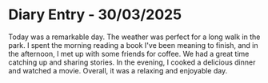 # Diary Entry - 30/03/2025

Today was a remarkable day. The weather was perfect for a long walk in the park. I spent the morning reading a book I've been meaning to finish, and in the afternoon, I met up with some friends for coffee. We had a great time catching up and sharing stories. In the evening, I cooked a delicious dinner and watched a movie. Overall, it was a relaxing and enjoyable day.